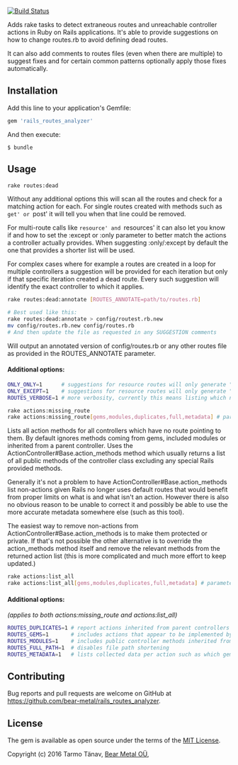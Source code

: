 [![Build Status](https://travis-ci.org/bear-metal/rails_routes_analyzer.svg)](https://travis-ci.org/bear-metal/rails_routes_analyzer)

Adds rake tasks to detect extraneous routes and unreachable controller actions in Ruby on Rails applications. It's able to provide suggestions on how to change routes.rb to avoid defining dead routes.

It can also add comments to routes files (even when there are multiple) to suggest fixes and for certain common patterns optionally apply those fixes automatically.

## Installation

Add this line to your application's Gemfile:

```ruby
gem 'rails_routes_analyzer'
```

And then execute:

    $ bundle

## Usage

``` sh
rake routes:dead
```

Without any additional options this will scan all the routes and check for a matching action for each. For single routes created with methods such as `get' or `post' it will tell you when that line could be removed.

For multi-route calls like `resource' and `resources' it can also let you know if and how to set the :except or :only parameter to better match the actions a controller actually provides. When suggesting :only/:except by default the one that provides a shorter list will be used.

For complex cases where for example a routes are created in a loop for multiple controllers a suggestion will be provided for each iteration but only if that specific iteration created a dead route. Every such suggestion will identify the exact controller to which it applies.

``` sh
rake routes:dead:annotate [ROUTES_ANNOTATE=path/to/routes.rb]

# Best used like this:
rake routes:dead:annotate > config/routest.rb.new
mv config/routes.rb.new config/routes.rb
# And then update the file as requested in any SUGGESTION comments
```

Will output an annotated version of config/routes.rb or any other routes file as provided in the ROUTES_ANNOTATE parameter.


#### Additional options:

``` sh
ONLY_ONLY=1      # suggestions for resource routes will only generate "only:" regardless of how many elements are listed.
ONLY_EXCEPT=1    # suggestions for resource routes will only generate "except:" regardless of how many elements are listed.
ROUTES_VERBOSE=1 # more verbosity, currently this means listing which non-existing actions a given call provides routes for.
```

```sh
rake actions:missing_route
rake actions:missing_route[gems,modules,duplicates,full,metadata] # parameters can be combined in all ways
```

Lists all action methods for all controllers which have no route pointing to them. By default ignores methods coming from gems, included modules or inherited from a parent controller. Uses the ActionController#Base.action\_methods method which usually returns a list of all public methods of the controller class excluding any special Rails provided methods.

Generally it's not a problem to have ActionController#Base.action\_methods list non-actions given Rails no longer uses default routes that would benefit from proper limits on what is and what isn't an action. However there is also no obvious reason to be unable to correct it and possibly be able to use the more accurate metadata somewhere else (such as this tool).

The easiest way to remove non-actions from ActionController#Base.action\_methods is to make them protected or private. If that's not possible the other alternative is to override the action\_methods method itself and remove the relevant methods from the returned action list (this is more complicated and much more effort to keep updated.)

```sh
rake actions:list_all
rake actions:list_all[gems,modules,duplicates,full,metadata] # parameters can be combined in all ways
```

#### Additional options:
_(applies to both actions:missing\_route and actions:list\_all)_

``` sh
ROUTES_DUPLICATES=1 # report actions inherited from parent controllers (can generate a lot of noise)
ROUTES_GEMS=1       # includes actions that appear to be implemented by gems
ROUTES_MODULES=1    # includes public controller methods inherited from modules that are listed in action_methods
ROUTES_FULL_PATH=1  # disables file path shortening
ROUTES_METADATA=1   # lists collected data per action such as which gem it's from, if it's inherited from a superclass
```

## Contributing

Bug reports and pull requests are welcome on GitHub at https://github.com/bear-metal/rails_routes_analyzer.

## License

The gem is available as open source under the terms of the [MIT License](http://opensource.org/licenses/MIT).

Copyright (c) 2016 Tarmo Tänav, [Bear Metal OÜ](http://bearmetal.eu), 
